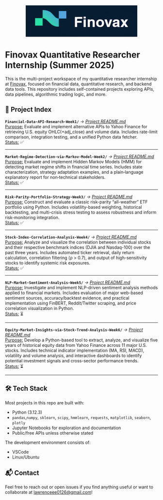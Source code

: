 <p align="center">
    <img src="images/Finovax Logo.png"/>

# Finovax Quantitative Researcher Internship (Summer 2025)
This is the multi-project workspace of my quantitative researcher internship at [Finovax](https://www.finovax.com/), focused on financial data, quantitative research, and backend data tools. This repository includes self-contained projects exploring APIs, data pipelines, algorithmic trading logic, and more.

## 📁 Project Index
**`Financial-Data-API-Research-Week1/`** *→ [Project README.md](Financial-Data-API-Research-Week1/README.md)*\
<ins>Purpose:</ins> Evaluate and implement alternative APIs to Yahoo Finance for retrieving U.S. equity OHLC(+adj_close) and volume data. Includes rate-limit comparison, integration testing, and a unified Python data fetcher.\
<ins>Status:</ins> ✅

---
**`Market-Regime-Detection-via-Markov-Model-Week2/`** *→ [Project README.md](Market-Regime-Detection-via-Markov-Model-Week2/README.md)*\
<ins>Purpose:</ins> Evaluate and implement Hidden Markov Models (HMM) for detecting market regime shifts in financial time series. Includes state characterization, strategy adaptation examples, and a plain‑language explanatory report for non‑technical stakeholders.\
<ins>Status:</ins> ✅

---
**`Risk-Parity-Portfolio-Strategy-Week3/`** *→ [Project README.md](Risk-Parity-Portfolio-Strategy-Week3/README.md)*\
<ins>Purpose:</ins> Construct and evaluate a classic risk-parity “all-weather” ETF portfolio using Python. Includes volatility-based weighting, historical backtesting, and multi-crisis stress testing to assess robustness and inform risk-monitoring integration.\
<ins>Status:</ins> ✅

---
**`Stock-Index-Correlation-Analysis-Week4/`** *→ [Project README.md](Stock-Index-Correlation-Analysis-Week4/README.md)*\
<ins>Purpose:</ins> Analyze and visualize the correlation between individual stocks and their respective benchmark indices (DJIA and Nasdaq-100) over the past three years. Includes automated ticker retrieval, daily return calculation, correlation filtering (ρ > 0.7), and output of high-sensitivity stocks to identify systemic risk exposures.\
<ins>Status:</ins> ✅

---
**`NLP-Market-Sentiment-Analysis-Week5/`** *→ [Project README.md](NLP-Market-Sentiment-Analysis-Week5/README.md)*\
<ins>Purpose:</ins> Investigate and implement NLP-driven sentiment analysis methods applied to financial markets. Includes evaluation of major web-based sentiment sources, accuracy/backtest evidence, and practical implementation using FinBERT, Reddit/Twitter scraping, and price correlation visualization in Python.\
<ins>Status:</ins> ⏳

---
**`Equity-Market-Insights-via-Stock-Trend-Analysis-Week6/`** *→ [Project README.md](Equity-Market-Insights-via-Stock-Trend-Analysis-Week6/README.md)*\
<ins>Purpose:</ins> Develop a Python-based tool to extract, analyze, and visualize five years of historical equity data from Yahoo Finance across 11 major U.S. stocks. Includes technical indicator implementation (MA, RSI, MACD), volatility and volume analysis, and interactive dashboards to identify potential investment signals and cross-sector performance trends.\
<ins>Status:</ins> ⏳

---

## 🛠️ Tech Stack
Most projects in this repo are built with:
- Python (3.12.3)
- `pandas`,`numpy`, `sklearn`, `scipy`, `hmmlearn`, `requests`, `matplotlib`, `seaborn`, `plotly`
- Jupyter Notebooks for exploration and documentation
- Public/free APIs unless otherwise stated

The development environment consists of:
- VSCode
- Linux/Ubuntu

## 📬 Contact
Feel free to reach out or open issues if you find anything useful or want to collaborate at lawrenceee0126@gmail.com!